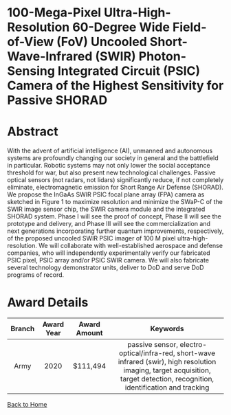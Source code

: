 
100-Mega-Pixel Ultra-High-Resolution 60-Degree Wide Field-of-View (FoV) Uncooled Short-Wave-Infrared (SWIR) Photon-Sensing Integrated Circuit (PSIC) Camera of the Highest Sensitivity for Passive SHORAD
=========================================================================================================================================================================================================

# Abstract


With the advent of artificial intelligence (AI), unmanned and autonomous systems are profoundly changing our society in general and the battlefield in particular. Robotic systems may not only lower the social acceptance threshold for war, but also present new technological challenges. Passive optical sensors (not radars, not lidars) significantly reduce, if not completely eliminate, electromagnetic emission for Short Range Air Defense (SHORAD). We propose the InGaAs SWIR PSIC focal plane array (FPA) camera as sketched in Figure 1 to maximize resolution and minimize the SWaP-C of the SWIR image sensor chip, the SWIR camera module and the integrated SHORAD system. Phase I will see the proof of concept, Phase II will see the prototype and delivery, and Phase III will see the commercialization and next generations incorporating further quantum improvements, respectively, of the proposed uncooled SWIR PSIC imager of 100 M pixel ultra-high-resolution. We will collaborate with well-established aerospace and defense companies, who will independently experimentally verify our fabricated PSIC pixel, PSIC array and/or PSIC SWIR camera. We will also fabricate several technology demonstrator units, deliver to DoD and serve DoD programs of record.  

# Award Details

|Branch|Award Year|Award Amount|Keywords|
| :---: | :---: | :---: | :---: |
|Army|2020|$111,494|passive sensor, electro-optical/infra-red, short-wave infrared (swir), high resolution imaging, target acquisition, target detection, recognition, identification and tracking|
  
  


[Back to Home](https://github.com/chrischow/dod_sbir_awards/Reports/CC/#1055)